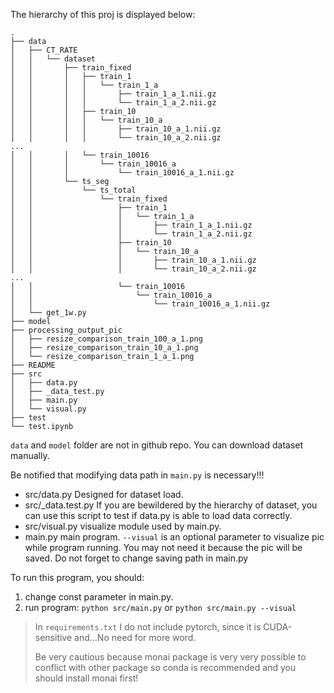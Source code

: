 The hierarchy of this proj is displayed below:

```
.
├── data
│   ├── CT_RATE
│   │   └── dataset
│   │       ├── train_fixed
│   │       │   ├── train_1
│   │       │   │   └── train_1_a
│   │       │   │       ├── train_1_a_1.nii.gz
│   │       │   │       └── train_1_a_2.nii.gz
│   │       │   ├── train_10
│   │       │   │   └── train_10_a
│   │       │   │       ├── train_10_a_1.nii.gz
│   │       │   │       └── train_10_a_2.nii.gz
...
│   │       │   └── train_10016
│   │       │       └── train_10016_a
│   │       │           └── train_10016_a_1.nii.gz
│   │       └── ts_seg
│   │           └── ts_total
│   │               └── train_fixed
│   │                   ├── train_1
│   │                   │   └── train_1_a
│   │                   │       ├── train_1_a_1.nii.gz
│   │                   │       └── train_1_a_2.nii.gz
│   │                   ├── train_10
│   │                   │   └── train_10_a
│   │                   │       ├── train_10_a_1.nii.gz
│   │                   │       └── train_10_a_2.nii.gz
...
│   │                   └── train_10016
│   │                       └── train_10016_a
│   │                           └── train_10016_a_1.nii.gz
│   └── get_1w.py
├── model
├── processing_output_pic
│   ├── resize_comparison_train_100_a_1.png
│   ├── resize_comparison_train_10_a_1.png
│   └── resize_comparison_train_1_a_1.png
├── README
├── src
│   ├── data.py
│   ├── _data_test.py
│   ├── main.py
│   └── visual.py
├── test
└── test.ipynb
```

`data` and `model` folder are not in github repo. You can download dataset manually.

Be notified that modifying data path in `main.py` is necessary!!!

- src/data.py
  Designed for dataset load.
- src/_data.test.py
  If you are bewildered by the hierarchy of dataset, you can use this script to test if data.py is able to load data correctly.
- src/visual.py
  visualize module used by main.py.
- main.py
  main program. `--visual` is an optional parameter to visualize pic while program running.
  You may not need it because the pic will be saved. Do not forget to change saving path in main.py

To run this program, you should:

1. change const parameter in main.py.
2. run program: `python src/main.py` or `python src/main.py --visual`

> In `requirements.txt` I do not include pytorch, since it is CUDA-sensitive and...No need for more word.
> 
> Be very cautious because monai package is very very possible to conflict with other package so conda is recommended and you should install monai first!

